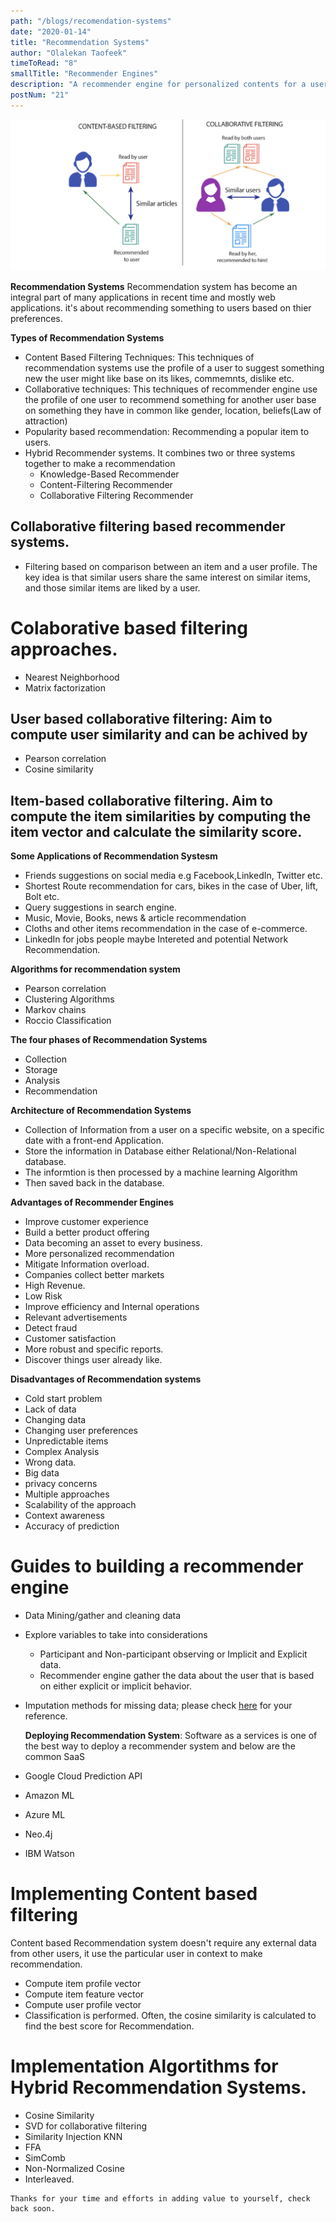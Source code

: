 ```yaml
---
path: "/blogs/recomendation-systems"
date: "2020-01-14"
title: "Recommendation Systems"
author: "Olalekan Taofeek"
timeToRead: "8"
smallTitle: "Recommender Engines"
description: "A recommender engine for personalized contents for a user."
postNum: "21"
---
```


<img src="./cover_21.png"/>
<br/>

**Recommendation Systems** Recommendation system has become an integral part of many applications in recent time and mostly web applications. it's about recommending something to users based on thier preferences.

**Types of Recommendation Systems**

- Content Based Filtering Techniques: This techniques of recommendation systems use the profile of a user to suggest something new the user might like base on its likes, commemnts, dislike etc.
- Collaborative techniques: This techniques of recommender engine use the profile of one user to recommend something for another user base on something they have in common like gender, location, beliefs(Law of attraction)
- Popularity based recommendation: Recommending a popular item to users.
- Hybrid Recommender systems. It combines two or three systems together to make a recommendation
  - Knowledge-Based Recommender
  - Content-Filtering Recommender
  - Collaborative Filtering Recommender

## Collaborative filtering based recommender systems.

- Filtering based on comparison between an item and a user profile. The key idea is that similar users share the same interest on similar items, and those similar items are liked by a user.

# Colaborative based filtering approaches.

- Nearest Neighborhood
- Matrix factorization

## User based collaborative filtering: Aim to compute user similarity and can be achived by

- Pearson correlation
- Cosine similarity

## Item-based collaborative filtering. Aim to compute the item similarities by computing the item vector and calculate the similarity score.

**Some Applications of Recommendation Systesm**

- Friends suggestions on social media e.g Facebook,LinkedIn, Twitter etc.
- Shortest Route recommendation for cars, bikes in the case of Uber, lift, Bolt etc.
- Query suggestions in search engine.
- Music, Movie, Books, news & article recommendation
- Cloths and other items recommendation in the case of e-commerce.
- LinkedIn for jobs people maybe Intereted and potential Network Recommendation.

**Algorithms for recommendation system**

- Pearson correlation
- Clustering Algorithms
- Markov chains
- Roccio Classification

**The four phases of Recommendation Systems**

- Collection
- Storage
- Analysis
- Recommendation

**Architecture of Recommendation Systems**

- Collection of Information from a user on a specific website, on a specific date with a front-end Application.
- Store the information in Database either Relational/Non-Relational database.
- The informtion is then processed by a machine learning Algorithm
- Then saved back in the database.

**Advantages of Recommender Engines**

- Improve customer experience
- Build a better product offering
- Data becoming an asset to every business.
- More personalized recommendation
- Mitigate Information overload.
- Companies collect better markets
- High Revenue.
- Low Risk
- Improve efficiency and Internal operations
- Relevant advertisements
- Detect fraud
- Customer satisfaction
- More robust and specific reports.
- Discover things user already like.

**Disadvantages of Recommendation systems**

- Cold start problem
- Lack of data
- Changing data
- Changing user preferences
- Unpredictable items
- Complex Analysis
- Wrong data.
- Big data
- privacy concerns
- Multiple approaches
- Scalability of the approach
- Context awareness
- Accuracy of prediction

# Guides to building a recommender engine

- Data Mining/gather and cleaning data
- Explore variables to take into considerations
  - Participant and Non-participant observing or Implicit and Explicit data.
  - Recommender engine gather the data about the user that is based on either explicit or implicit behavior.
- Imputation methods for missing data; please check [here](https://github.com/Harphies/data_science) for your reference.

  **Deploying Recommendation System**: Software as a services is one of the best way to deploy a recommender system and below are the common SaaS

- Google Cloud Prediction API
- Amazon ML
- Azure ML
- Neo.4j
- IBM Watson

# Implementing Content based filtering

Content based Recommendation system doesn't require any external data from other users, it use the particular user in context to make recommendation.

- Compute item profile vector
- Compute item feature vector
- Compute user profile vector
- Classification is performed.
  Often, the cosine similarity is calculated to find the best score for Recommendation.

# Implementation Algortithms for Hybrid Recommendation Systems.

- Cosine Similarity
- SVD for collaborative filtering
- Similarity Injection KNN
- FFA
- SimComb
- Non-Normalized Cosine
- Interleaved.

```
Thanks for your time and efforts in adding value to yourself, check back soon.
```
